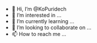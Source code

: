 - 👋 Hi, I’m @KoPuridech
- 👀 I’m interested in ...
- 🌱 I’m currently learning ...
- 💞️ I’m looking to collaborate on ...
- 📫 How to reach me ...

<!---
KoPuridech/KoPuridech is a ✨ special ✨ repository because its `README.md` (this file) appears on your GitHub profile.
You can click the Preview link to take a look at your changes.
--->
